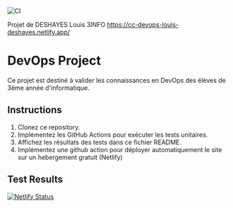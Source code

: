 ![CI](https://github.com/LouisDhs/CC-devops/actions/workflows/ci.yml/badge.svg)


Projet de DESHAYES Louis 3INFO
https://cc-devops-louis-deshayes.netlify.app/

# DevOps Project

Ce projet est destiné à valider les connaissances en DevOps des élèves de 3ème année d'informatique.

## Instructions

1. Clonez ce repository.
2. Implémentez les GitHub Actions pour exécuter les tests unitaires.
3. Affichez les résultats des tests dans ce fichier README.
4. Implémentez une github action pour déployer automatiquement le site sur un hebergement gratuit (Netlify)

## Test Results

[![Netlify Status](https://api.netlify.com/api/v1/badges/0c221bb0-2791-47c7-94aa-8909216b20d1/deploy-status)](https://app.netlify.com/sites/cc-devops-louis-deshayes/deploys)